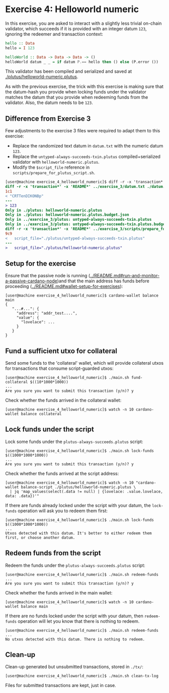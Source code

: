 # Exercise 4: Helloworld numeric
In this exercise, you are asked to interact with a slightly less trivial on-chain validator, which succeeds if it is provided with an integer datum `123`, ignoring the redeemer and transaction context:
```haskell
hello :: Data
hello = I 123

helloWorld :: Data -> Data -> Data -> ()
helloWorld datum _ _ = if datum P.== hello then () else (P.error ())
```

This validator has been compiled and serialized and saved at [./plutus/helloworld-numeric.plutus](./plutus/helloworld-numeric.plutus).

As with the previous exercise, the trick with this exercise is making sure that the datum-hash you provide when locking funds under the validator matches the datum that you provide when redeeming funds from the validator. Also, the datum needs to be `123`.

## Difference from Exercise 3
Few adjustments to the exercise 3 files were required to adapt them to this exercise:
- Replace the randomized text datum in `datum.txt` with the numeric datum `123`.
- Replace the `untyped-always-succeeds-txin.plutus` compiled+serialized validator with `helloworld-numeric.plutus`.
- Modify the `$script_file` reference in `scripts/prepare_for_plutus_script.sh`.

```diff
[user@machine exercise_4_helloworld_numeric]$ diff -r -x 'transaction*' -x 'README*' ../exercise_3/ ./
diff -r -x 'transaction*' -x 'README*' ../exercise_3/datum.txt ./datum.txt
1c1
< "CRTTenDIKONBp"
---
> 123
Only in ./plutus: helloworld-numeric.plutus
Only in ./plutus: helloworld-numeric.plutus.budget.json
Only in ../exercise_3/plutus: untyped-always-succeeds-txin.plutus
Only in ../exercise_3/plutus: untyped-always-succeeds-txin.plutus.budget.json
diff -r -x 'transaction*' -x 'README*' ../exercise_3/scripts/prepare_for_plutus_script.sh ./scripts/prepare_for_plutus_script.sh
9c9
<   script_file="./plutus/untyped-always-succeeds-txin.plutus"
---
>   script_file="./plutus/helloworld-numeric.plutus"
```

## Setup for the exercise
Ensure that the passive node is running ([../README.md#run-and-monitor-a-passive-cardano-node](../README.md#run-and-monitor-a-passive-cardano-node))and that the main address has funds before proceeding ([../README.md#wallet-setup-for-exercises](../README.md#wallet-setup-for-exercises)):
```
[user@machine exercise_4_helloworld_numeric]$ cardano-wallet balance main
{
   "...#...": {
     "address": "addr_test....",
     "value": {
       "lovelace": ...
     }
   }
}
```

## Fund a sufficient utxo for collateral
Send some funds to the 'collateral' wallet, which will provide collateral utxos for transactions that consume script-guarded utxos:
```
[user@machine exercise_4_helloworld_numeric]$ ./main.sh fund-collateral $((10*1000*1000))
...
Are you sure you want to submit this transaction (y/n)? y
```

Check whether the funds arrived in the collateral wallet:
```
[user@machine exercise_4_helloworld_numeric]$ watch -n 10 cardano-wallet balance collateral
```

## Lock funds under the script
Lock some funds under the `plutus-always-succeeds.plutus` script:
```
[user@machine exercise_4_helloworld_numeric]$ ./main.sh lock-funds $((1000*1000*1000))
...
Are you sure you want to submit this transaction (y/n)? y
```

Check whether the funds arrived at the script address:
```
[user@machine exercise_4_helloworld_numeric]$ watch -n 10 "cardano-wallet balance-script ./plutus/helloworld-numeric.plutus \
  | jq 'map_values(select(.data != null) | {lovelace: .value.lovelace, data: .data})'"
```

If there are funds already locked under the script with your datum, the `lock-funds` operation will ask you to redeem them first:
```
[user@machine exercise_4_helloworld_numeric]$ ./main.sh lock-funds $((1000*1000*1000))
...
Utxos detected with this datum. It's better to either redeem them first, or choose another datum.
```

## Redeem funds from the script
Redeem the funds under the `plutus-always-succeeds.plutus` script:
```
[user@machine exercise_4_helloworld_numeric]$ ./main.sh redeem-funds
...
Are you sure you want to submit this transaction (y/n)? y
```

Check whether the funds arrived in the main wallet:
```
[user@machine exercise_4_helloworld_numeric]$ watch -n 10 cardano-wallet balance main
```

If there are no funds locked under the script with your datum, then `redeem-funds` operation will let you know that there is nothing to redeem.
```
[user@machine exercise_4_helloworld_numeric]$ ./main.sh redeem-funds
...
No utxos detected with this datum. There is nothing to redeem.
```

## Clean-up
Clean-up generated but unsubmitted transactions, stored in `./tx/`:
```
[user@machine exercise_4_helloworld_numeric]$ ./main.sh clean-tx-log
```

Files for submitted transactions are kept, just in case.
